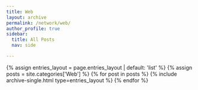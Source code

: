 ```yaml
---
title: Web
layout: archive
permalink: /network/web/
author_profile: true
sidebar:
  title: All Posts
  nav: side

---
```


{% assign entries_layout = page.entries_layout | default: 'list' %}
{% assign posts = site.categories['Web'] %}
{% for post in posts %} {% include archive-single.html type=entries_layout %} {% endfor %}